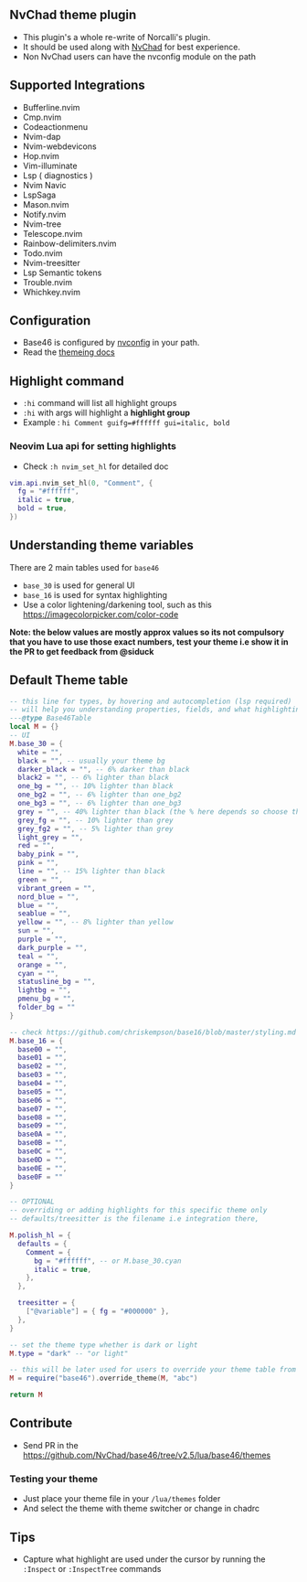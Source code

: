 ## NvChad theme plugin

- This plugin's a whole re-write of Norcalli's plugin.
- It should be used along with [NvChad](https://github.com/NvChad/NvChad) for best experience.
- Non NvChad users can have the nvconfig module on the path

## Supported Integrations

- Bufferline.nvim
- Cmp.nvim
- Codeactionmenu
- Nvim-dap
- Nvim-webdevicons
- Hop.nvim
- Vim-illuminate
- Lsp ( diagnostics )
- Nvim Navic
- LspSaga
- Mason.nvim
- Notify.nvim
- Nvim-tree
- Telescope.nvim
- Rainbow-delimiters.nvim
- Todo.nvim
- Nvim-treesitter
- Lsp Semantic tokens
- Trouble.nvim 
- Whichkey.nvim

## Configuration

- Base46 is configured by [nvconfig](https://github.com/NvChad/NvChad/blob/v2.5/lua/nvconfig.lua) in your path. 
- Read the [themeing docs](https://nvchad.com/docs/config/theming)

## Highlight command

- `:hi` command will list all highlight groups
- `:hi` with args will highlight a **highlight group**
-  Example : `hi Comment guifg=#ffffff gui=italic, bold`

### Neovim Lua api for setting highlights

- Check `:h nvim_set_hl` for detailed doc

```lua
vim.api.nvim_set_hl(0, "Comment", {
  fg = "#ffffff",
  italic = true,
  bold = true,
})
```
## Understanding theme variables

There are 2 main tables used for `base46`

- `base_30` is used for general UI 
- `base_16` is used for syntax highlighting 
- Use a color lightening/darkening tool, such as this
  https://imagecolorpicker.com/color-code

**Note: the below values are mostly approx values so its not compulsory that you
have to use those exact numbers, test your theme i.e show it in the PR to get
feedback from @siduck**

## Default Theme table

```lua
-- this line for types, by hovering and autocompletion (lsp required)
-- will help you understanding properties, fields, and what highlightings the color used for
---@type Base46Table
local M = {}
-- UI
M.base_30 = {
  white = "",
  black = "", -- usually your theme bg
  darker_black = "", -- 6% darker than black
  black2 = "", -- 6% lighter than black
  one_bg = "", -- 10% lighter than black
  one_bg2 = "", -- 6% lighter than one_bg2
  one_bg3 = "", -- 6% lighter than one_bg3
  grey = "", -- 40% lighter than black (the % here depends so choose the perfect grey!)
  grey_fg = "", -- 10% lighter than grey
  grey_fg2 = "", -- 5% lighter than grey
  light_grey = "",
  red = "",
  baby_pink = "",
  pink = "",
  line = "", -- 15% lighter than black
  green = "",
  vibrant_green = "",
  nord_blue = "",
  blue = "",
  seablue = "",
  yellow = "", -- 8% lighter than yellow
  sun = "",
  purple = "",
  dark_purple = "",
  teal = "",
  orange = "",
  cyan = "",
  statusline_bg = "",
  lightbg = "",
  pmenu_bg = "",
  folder_bg = ""
}

-- check https://github.com/chriskempson/base16/blob/master/styling.md for more info
M.base_16 = {
  base00 = "",
  base01 = "",
  base02 = "",
  base03 = "",
  base04 = "",
  base05 = "",
  base06 = "",
  base07 = "",
  base08 = "",
  base09 = "",
  base0A = "",
  base0B = "",
  base0C = "",
  base0D = "",
  base0E = "",
  base0F = ""
}

-- OPTIONAL
-- overriding or adding highlights for this specific theme only 
-- defaults/treesitter is the filename i.e integration there, 

M.polish_hl = {
  defaults = {
    Comment = {
      bg = "#ffffff", -- or M.base_30.cyan
      italic = true,
    },
  },

  treesitter = {
    ["@variable"] = { fg = "#000000" },
  },
}

-- set the theme type whether is dark or light
M.type = "dark" -- "or light"

-- this will be later used for users to override your theme table from chadrc
M = require("base46").override_theme(M, "abc")

return M
```

## Contribute

- Send PR in the https://github.com/NvChad/base46/tree/v2.5/lua/base46/themes

### Testing your theme

- Just place your theme file in your `/lua/themes` folder
- And select the theme with theme switcher or change in chadrc

## Tips

- Capture what highlight are used under the cursor by running the `:Inspect` or
  `:InspectTree` commands

<!-- vim: set ft=markdown: -->